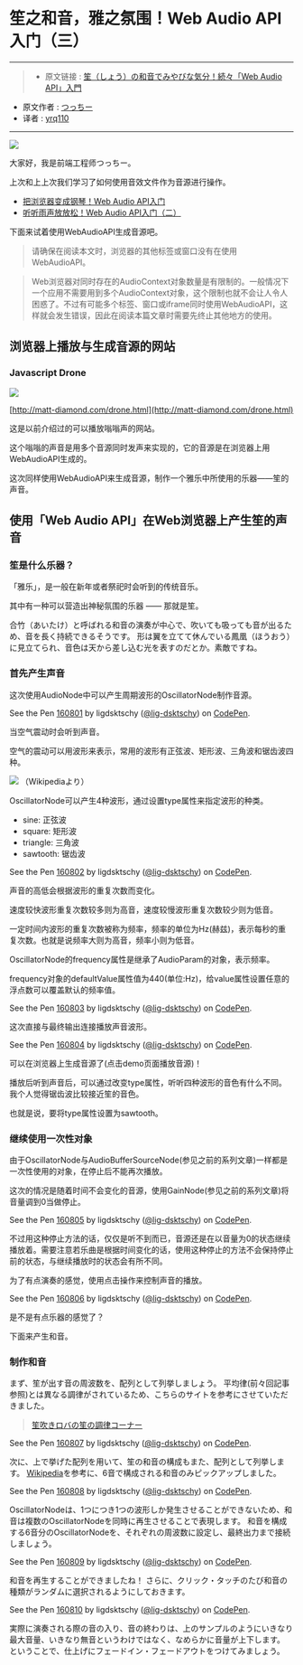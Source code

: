 # 笙之和音，雅之氛围！Web Audio API入门（三）

***

>* 原文链接 : [笙（しょう）の和音でみやびな気分！続々「Web Audio API」入門](https://liginc.co.jp/307261)
* 原文作者 : [つっちー](http://liginc.co.jp/member/member_detail?user=tsuchiya)
* 译者 : [yrq110](https://github.com/yrq110)

***

![](https://cdn.liginc.co.jp/wp-content/uploads/2016/09/147365738566254500_06-1310x874.jpg)


大家好，我是前端工程师つっちー。

上次和上上次我们学习了如何使用音效文件作为音源进行操作。

* [把浏览器变成钢琴！Web Audio API入门](https://github.com/yrq110/odds-and-ends/blob/master/%E6%8A%8A%E6%B5%8F%E8%A7%88%E5%99%A8%E5%8F%98%E6%88%90%E9%92%A2%E7%90%B4%EF%BC%81Web%20Audio%20API%E5%85%A5%E9%97%A8.md)
* [听听雨声放放松！Web Audio API入门（二）](https://github.com/yrq110/odds-and-ends/blob/master/%E5%90%AC%E9%9B%A8%E5%A3%B0%E6%94%BE%E6%94%BE%E6%9D%BE%EF%BC%81Web%20Audio%20API%E5%85%A5%E9%97%A8%EF%BC%88%E4%BA%8C%EF%BC%89.md)

下面来试着使用WebAudioAPI生成音源吧。

> 请确保在阅读本文时，浏览器的其他标签或窗口没有在使用WebAudioAPI。

> Web浏览器对同时存在的AudioContext对象数量是有限制的。一般情况下一个应用不需要用到多个AudioContext对象，这个限制也就不会让人令人困惑了。不过有可能多个标签、窗口或iframe同时使用WebAudioAPI，这样就会发生错误，因此在阅读本篇文章时需要先终止其他地方的使用。

## 浏览器上播放与生成音源的网站

### Javascript Drone

![](https://cdn.liginc.co.jp/wp-content/uploads/2016/07/waa011.png)

[http://matt-diamond.com/drone.html](http://matt-diamond.com/drone.html)

这是以前介绍过的可以播放嗡嗡声的网站。

这个嗡嗡的声音是用多个音源同时发声来实现的，它的音源是在浏览器上用WebAudioAPI生成的。

这次同样使用WebAudioAPI来生成音源，制作一个雅乐中所使用的乐器——笙的声音。

## 使用「Web Audio API」在Web浏览器上产生笙的声音

### 笙是什么乐器？

「雅乐」，是一般在新年或者祭祀时会听到的传统音乐。

其中有一种可以营造出神秘氛围的乐器 —— 那就是笙。	

合竹（あいたけ）と呼ばれる和音の演奏が中心で、吹いても吸っても音が出るため、音を長く持続できるそうです。
形は翼を立てて休んでいる鳳凰（ほうおう）に見立てられ、音色は天から差し込む光を表すのだとか。素敵ですね。

### 首先产生声音

这次使用AudioNode中可以产生周期波形的OscillatorNode制作音源。

<p data-height="265" data-theme-id="0" data-slug-hash="qNZywG" data-default-tab="result" data-user="lig-dsktschy" data-embed-version="2" data-pen-title="160801" class="codepen">See the Pen <a href="http://codepen.io/lig-dsktschy/pen/qNZywG/">160801</a> by ligdsktschy (<a href="http://codepen.io/lig-dsktschy">@lig-dsktschy</a>) on <a href="http://codepen.io">CodePen</a>.</p>
<script async src="https://production-assets.codepen.io/assets/embed/ei.js"></script>

当空气震动时会听到声音。

空气的震动可以用波形来表示，常用的波形有正弦波、矩形波、三角波和锯齿波四种。

![](https://cdn.liginc.co.jp/wp-content/uploads/2016/08/147243386027684500_05.png)
（Wikipediaより）

OscillatorNode可以产生4种波形，通过设置type属性来指定波形的种类。
* sine: 正弦波
* square: 矩形波
* triangle: 三角波
* sawtooth: 锯齿波

<p data-height="265" data-theme-id="0" data-slug-hash="vKoawO" data-default-tab="result" data-user="lig-dsktschy" data-embed-version="2" data-pen-title="160802" class="codepen">See the Pen <a href="http://codepen.io/lig-dsktschy/pen/vKoawO/">160802</a> by ligdsktschy (<a href="http://codepen.io/lig-dsktschy">@lig-dsktschy</a>) on <a href="http://codepen.io">CodePen</a>.</p>
<script async src="https://production-assets.codepen.io/assets/embed/ei.js"></script>

声音的高低会根据波形的重复次数而变化。

速度较快波形重复次数较多则为高音，速度较慢波形重复次数较少则为低音。

一定时间内波形的重复次数被称为频率，频率的单位为Hz(赫兹)，表示每秒的重复次数。也就是说频率大则为高音，频率小则为低音。

OscillatorNode的frequency属性是继承了AudioParam的对象，表示频率。

frequency对象的defaultValue属性值为440(单位:Hz)，给value属性设置任意的浮点数可以覆盖默认的频率值。

<p data-height="265" data-theme-id="0" data-slug-hash="WxVKBE" data-default-tab="result" data-user="lig-dsktschy" data-embed-version="2" data-pen-title="160803" class="codepen">See the Pen <a href="http://codepen.io/lig-dsktschy/pen/WxVKBE/">160803</a> by ligdsktschy (<a href="http://codepen.io/lig-dsktschy">@lig-dsktschy</a>) on <a href="http://codepen.io">CodePen</a>.</p>
<script async src="https://production-assets.codepen.io/assets/embed/ei.js"></script>

这次直接与最终输出连接播放声音波形。

<p data-height="265" data-theme-id="0" data-slug-hash="jAgvOk" data-default-tab="result" data-user="lig-dsktschy" data-embed-version="2" data-pen-title="160804" class="codepen">See the Pen <a href="http://codepen.io/lig-dsktschy/pen/jAgvOk/">160804</a> by ligdsktschy (<a href="http://codepen.io/lig-dsktschy">@lig-dsktschy</a>) on <a href="http://codepen.io">CodePen</a>.</p>
<script async src="https://production-assets.codepen.io/assets/embed/ei.js"></script>

可以在浏览器上生成音源了(点击demo页面播放音源)！

播放后听到声音后，可以通过改变type属性，听听四种波形的音色有什么不同。我个人觉得锯齿波比较接近笙的音色。

也就是说，要将type属性设置为sawtooth。

### 继续使用一次性对象

由于OscillatorNode与AudioBufferSourceNode(参见之前的系列文章)一样都是一次性使用的对象，在停止后不能再次播放。

这次的情况是随着时间不会变化的音源，使用GainNode(参见之前的系列文章)将音量调到0当做停止。

<p data-height="265" data-theme-id="0" data-slug-hash="xOvaxN" data-default-tab="result" data-user="lig-dsktschy" data-embed-version="2" data-pen-title="160805" class="codepen">See the Pen <a href="http://codepen.io/lig-dsktschy/pen/xOvaxN/">160805</a> by ligdsktschy (<a href="http://codepen.io/lig-dsktschy">@lig-dsktschy</a>) on <a href="http://codepen.io">CodePen</a>.</p>
<script async src="https://production-assets.codepen.io/assets/embed/ei.js"></script>

不过用这种停止方法的话，仅仅是听不到而已，音源还是在以音量为0的状态继续播放着。需要注意若乐曲是根据时间变化的话，使用这种停止的方法不会保持停止前的状态，与继续播放时的状态会有所不同。

为了有点演奏的感觉，使用点击操作来控制声音的播放。

<p data-height="265" data-theme-id="0" data-slug-hash="YWmOGq" data-default-tab="result" data-user="lig-dsktschy" data-embed-version="2" data-pen-title="160806" class="codepen">See the Pen <a href="http://codepen.io/lig-dsktschy/pen/YWmOGq/">160806</a> by ligdsktschy (<a href="http://codepen.io/lig-dsktschy">@lig-dsktschy</a>) on <a href="http://codepen.io">CodePen</a>.</p>
<script async src="https://production-assets.codepen.io/assets/embed/ei.js"></script>

是不是有点乐器的感觉了？

下面来产生和音。

### 制作和音

まず、笙が出す音の周波数を、配列として列挙しましょう。
平均律(前々回記事参照)とは異なる調律がされているため、こちらのサイトを参考にさせていただきました。

> [笙吹きロバの笙の調律コーナー](http://gagaku.okunohosomichi.net/choritsu1.htm)

<p data-height="265" data-theme-id="0" data-slug-hash="yJmxXQ" data-default-tab="result" data-user="lig-dsktschy" data-embed-version="2" data-pen-title="160807" class="codepen">See the Pen <a href="http://codepen.io/lig-dsktschy/pen/yJmxXQ/">160807</a> by ligdsktschy (<a href="http://codepen.io/lig-dsktschy">@lig-dsktschy</a>) on <a href="http://codepen.io">CodePen</a>.</p>
<script async src="https://production-assets.codepen.io/assets/embed/ei.js"></script>

次に、上で挙げた配列を用いて、笙の和音の構成もまた、配列として列挙します。
[Wikipedia](https://ja.wikipedia.org/wiki/%E7%AC%99#.E5.90.88.E7.AB.B9)を参考に、6音で構成される和音のみピックアップしました。

<p data-height="265" data-theme-id="0" data-slug-hash="JKgayo" data-default-tab="result" data-user="lig-dsktschy" data-embed-version="2" data-pen-title="160808" class="codepen">See the Pen <a href="http://codepen.io/lig-dsktschy/pen/JKgayo/">160808</a> by ligdsktschy (<a href="http://codepen.io/lig-dsktschy">@lig-dsktschy</a>) on <a href="http://codepen.io">CodePen</a>.</p>
<script async src="https://production-assets.codepen.io/assets/embed/ei.js"></script>

OscillatorNodeは、1つにつき1つの波形しか発生させることができないため、和音は複数のOscillatorNodeを同時に再生させることで表現します。
和音を構成する6音分のOscillatorNodeを、それぞれの周波数に設定し、最終出力まで接続しましょう。


<p data-height="265" data-theme-id="0" data-slug-hash="oLKPEx" data-default-tab="result" data-user="lig-dsktschy" data-embed-version="2" data-pen-title="160809" class="codepen">See the Pen <a href="http://codepen.io/lig-dsktschy/pen/oLKPEx/">160809</a> by ligdsktschy (<a href="http://codepen.io/lig-dsktschy">@lig-dsktschy</a>) on <a href="http://codepen.io">CodePen</a>.</p>
<script async src="https://production-assets.codepen.io/assets/embed/ei.js"></script>

和音を再生することができましたね！
さらに、クリック・タッチのたび和音の種類がランダムに選択されるようにしておきます。

<p data-height="265" data-theme-id="0" data-slug-hash="YWmOJk" data-default-tab="result" data-user="lig-dsktschy" data-embed-version="2" data-pen-title="160810" class="codepen">See the Pen <a href="http://codepen.io/lig-dsktschy/pen/YWmOJk/">160810</a> by ligdsktschy (<a href="http://codepen.io/lig-dsktschy">@lig-dsktschy</a>) on <a href="http://codepen.io">CodePen</a>.</p>
<script async src="https://production-assets.codepen.io/assets/embed/ei.js"></script>

実際に演奏される際の音の入り、音の終わりは、上のサンプルのようにいきなり最大音量、いきなり無音というわけではなく、なめらかに音量が上下します。
ということで、仕上げにフェードイン・フェードアウトをつけてみましょう。
